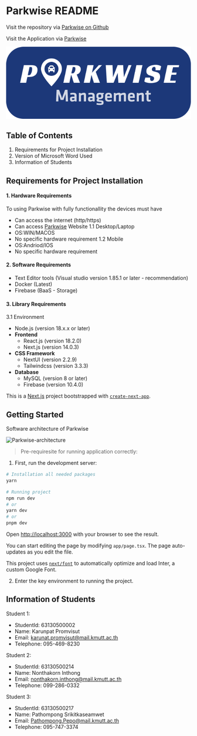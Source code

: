 # Parkwise README

Visit the repository via [Parkwise on Github](https://github.com/CP23KP1/parkwise-frontend)

Visit the Application via [Parkwise](https://capstone23.sit.kmutt.ac.th/kp1/admin)

![Logo](/public/logo/logo-bg.png)

## Table of Contents

1. Requirements for Project Installation
2. Version of Microsoft Word Used
3. Information of Students

## Requirements for Project Installation

#### 1. Hardware Requirements

To using Parkwise with fully functionallity the devices must have

-   Can access the internet (http/https)
-   Can access [Parkwise](https://capstone23.sit.kmutt.ac.th/kp1/admin) Website
    1.1 Desktop/Laptop
-   OS:WIN/MACOS
-   No specific hardware requirement
    1.2 Mobile
-   OS:Andriod/IOS
-   No specific hardware requirement

#### 2. Software Requirements

-   Text Editor tools (Visual studio version 1.85.1 or later - recommendation)
-   Docker (Latest)
-   Firebase (BaaS - Storage)

#### 3. Library Requirements

3.1 Environment

-   Node.js (version 18.x.x or later)
-   **Frontend**
    -   React.js (version 18.2.0)
    -   Next.js (version 14.0.3)
-   **CSS Framework**
    -   NextUI (version 2.2.9)
    -   Tailwindcss (version 3.3.3)
-   **Database**
    -   MySQL (version 8 or later)
    -   Firebase (version 10.4.0)

This is a [Next.js](https://nextjs.org/) project bootstrapped with [`create-next-app`](https://github.com/vercel/next.js/tree/canary/packages/create-next-app).

## Getting Started

Software architecture of Parkwise

![Parkwise-architecture](https://firebasestorage.googleapis.com/v0/b/Parkwise-de5f5.appspot.com/o/common%2Farchitecture.png?alt=media&token=595183dd-96e1-4d09-9696-51803d7b4043)

> Pre-requiresite for running application correctly:

1. First, run the development server:

```bash
# Installation all needed packages
yarn
```

```bash
# Running project
npm run dev
# or
yarn dev
# or
pnpm dev
```

Open [http://localhost:3000](http://localhost:3000) with your browser to see the result.

You can start editing the page by modifying `app/page.tsx`. The page auto-updates as you edit the file.

This project uses [`next/font`](https://nextjs.org/docs/basic-features/font-optimization) to automatically optimize and load Inter, a custom Google Font.

2. Enter the key environment to running the project.

## Information of Students

Student 1:

-   StudentId: 63130500002
-   Name: Karunpat Promvisut
-   Email: karunat.promvisut@mail.kmutt.ac.th
-   Telephone: 095-469-8230

Student 2:

-   StudentId: 63130500214
-   Name: Nonthakorn Inthong
-   Email: nonthakorn.inthong@mail.kmutt.ac.th
-   Telephone: 099-286-0332

Student 3:

-   StudentId: 63130500217
-   Name: Pathompong Srikitkaseamwet
-   Email: Pathompong.Pepo@mail.kmutt.ac.th
-   Telephone: 095-747-3374
